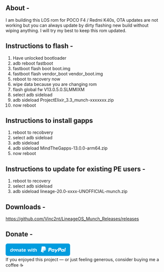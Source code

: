 ## About -
I am building this LOS rom for POCO F4 / Redmi K40s, OTA updates are not working but you can always update by dirty flashing new build without wiping anything. I will try my best to keep this rom updated.
                                           
 ## Instructions to flash -
1. Have unlocked bootloader
2. adb reboot fastboot
3. fastboot flash boot boot.img
4. fastboot flash vendor_boot vendor_boot.img
5. reboot to recovery now
6. wipe data because you are changing rom
7. flash global fw V13.0.5.0.SLMMIXM
8. select adb sideload
9. adb sideload ProjectElixir_3.3_munch-xxxxxxx.zip
10. now reboot

## Instructions to install gapps
1. reboot to recobvery
2. select adb sideload
3. adb sideload 
4. adb sideload MindTheGapps-13.0.0-arm64.zip
5. now reboot

## Instructions to update for existing PE users -
1. reboot to recovery
2. select adb sideload
3. adb sideload lineage-20.0-xxxx-UNOFFICIAL-munch.zip

## Downloads -
https://github.com/Vinc2nt/LineageOS_Munch_Releases/releases

## Donate -
<a href="https://paypal.me/vinc3nt1/"><img src="blue.svg" height="40"></a>  
If you enjoyed this project — or just feeling generous, consider buying me a coffee ☕
